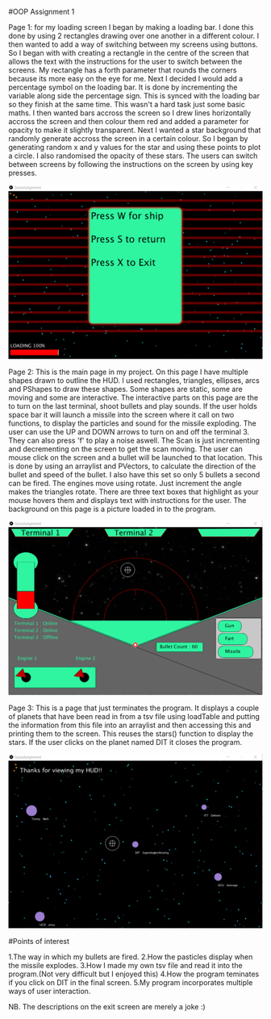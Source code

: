 #OOP Assignment 1 

Page 1: for my loading screen I began by making a loading bar. I done this done by using 2 rectangles drawing over one another in a different colour. I then wanted to add a way of switching between my screens using buttons. So I began with with creating a rectangle in the centre of the screen that allows the text with the instructions for the user to switch between the screens. My rectangle has a forth parameter that rounds the corners because its more easy on the eye for me. Next I decided I would add a percentage symbol on the loading bar. It is done by incrementing the variable along side the percentage sign. This is synced with the loading bar so they finish at the same time. This wasn't a hard task just some basic maths. I then wanted bars accross the screen so I drew lines horizontally accross the screen and then colour them red and added a parameter for opacity to make it slightly transparent. Next I wanted a star background that randomly generate accross the screen in a certain colour. So I began by generating random x and y values for the star and using these points to plot a circle. I also randomised the opacity of these stars. The users can switch between screens by following the instructions on the screen by using key presses.

![Alt text](https://github.com/Garymcn17/Assignment1/blob/master/page1.png)

Page 2: This is the main page in my project. On this page I have multiple shapes drawn to outline the HUD. I used rectangles, triangles, ellipses, arcs and PShapes to draw these shapes. Some shapes are static, some are moving and some are interactive. The interactive parts on this page are the to turn on the last terminal, shoot bullets and play sounds. If the user holds space bar it will launch a missile into the screen where it call on two functions, to display the particles and sound for the missile exploding. The user can use the UP and DOWN arrows to turn on and off the terminal 3. They can also press 'f' to play a noise aswell. The Scan is just incrementing and decrementing on the screen to get the scan moving. The user can mouse click on the screen and a bullet will be launched to that location. This is done by using an arraylist and PVectors, to calculate the direction of the bullet and speed of the bullet. I also have this set so only 5 bullets a second can be fired. The engines move using rotate. Just increment the angle makes the triangles rotate. There are three text boxes that highlight as your mouse hovers them and displays text with instructions for the user. The background on this page is a picture loaded in to the program. 

![Alt text](https://github.com/Garymcn17/Assignment1/blob/master/page2.png)

Page 3: This is a page that just terminates the program. It displays a couple of planets that have been read in from a tsv file using loadTable and putting the information from this file into an arraylist and then accessing this and printing them to the screen. This reuses the stars() function to display the stars. If the user clicks on the planet named DIT it closes the program. 

![Alt text](https://github.com/Garymcn17/Assignment1/blob/master/page3.png)

#Points of interest

1.The way in which my bullets are fired.
2.How the pasticles display when the missile explodes.
3.How I made my own tsv file and read it into the program.(Not very difficult but I enjoyed this)
4.How the program teminates if you click on DIT in the final screen.
5.My program incorporates multiple ways of user interaction.

NB. The descriptions on the exit screen are merely a joke :)

